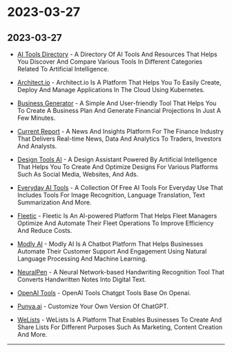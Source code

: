 # 2023-03-27

## 2023-03-27

* [AI Tools Directory](https://aitoolsdirectory.com/) - A Directory Of AI Tools And Resources That Helps You Discover And Compare Various Tools In Different Categories Related To Artificial Intelligence.

    

* [Architect.io](https://www.architect.io/) - Architect.io Is A Platform That Helps You To Easily Create, Deploy And Manage Applications In The Cloud Using Kubernetes.

    

* [Business Generator](https://business-generator.vercel.app/?ref=producthunt) - A Simple And User-friendly Tool That Helps You To Create A Business Plan And Generate Financial Projections In Just A Few Minutes.

    

* [Current Report](https://current.report/) - A News And Insights Platform For The Finance Industry That Delivers Real-time News, Data And Analytics To Traders, Investors And Analysts.

    

* [Design Tools AI](https://designtools.ai/) - A Design Assistant Powered By Artificial Intelligence That Helps You To Create And Optimize Designs For Various Platforms Such As Social Media, Websites, And Ads.

    

* [Everyday AI Tools](https://everydayaitools.com/) - A Collection Of Free AI Tools For Everyday Use That Includes Tools For Image Recognition, Language Translation, Text Summarization And More.

    

* [Fleetic](https://fleetic.com/) - Fleetic Is An AI-powered Platform That Helps Fleet Managers Optimize And Automate Their Fleet Operations To Improve Efficiency And Reduce Costs.

    

* [Modly AI](https://www.modly.ai/) - Modly AI Is A Chatbot Platform That Helps Businesses Automate Their Customer Support And Engagement Using Natural Language Processing And Machine Learning.

    

* [NeuralPen](https://neuralpen.net/) - A Neural Network-based Handwriting Recognition Tool That Converts Handwritten Notes Into Digital Text.

    

* [OpenAI Tools](https://openai.tube/) - OpenAI Tools Chatgpt Tools Base On Openai.

    

* [Punya.ai](https://punya.ai/) - Customize Your Own Version Of ChatGPT.

    

* [WeLists](https://welists.co/) - WeLists Is A Platform That Enables Businesses To Create And Share Lists For Different Purposes Such As Marketing, Content Creation And More.

---
